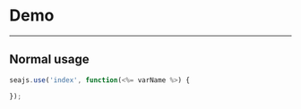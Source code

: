 # Demo

---

## Normal usage

````javascript
seajs.use('index', function(<%= varName %>) {

});
````

